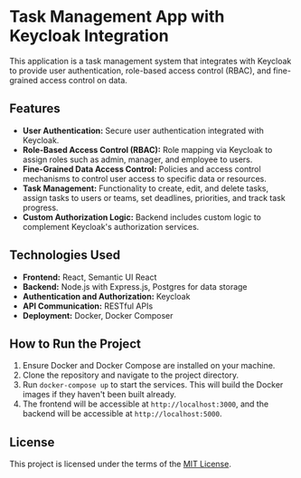 # Task Management App with Keycloak Integration

This application is a task management system that integrates with Keycloak to provide user authentication, role-based access control (RBAC), and fine-grained access control on data.

## Features

- **User Authentication:** Secure user authentication integrated with Keycloak.
- **Role-Based Access Control (RBAC):** Role mapping via Keycloak to assign roles such as admin, manager, and employee to users.
- **Fine-Grained Data Access Control:** Policies and access control mechanisms to control user access to specific data or resources.
- **Task Management:** Functionality to create, edit, and delete tasks, assign tasks to users or teams, set deadlines, priorities, and track task progress.
- **Custom Authorization Logic:** Backend includes custom logic to complement Keycloak's authorization services.

## Technologies Used

- **Frontend:** React, Semantic UI React
- **Backend:** Node.js with Express.js, Postgres for data storage
- **Authentication and Authorization:** Keycloak
- **API Communication:** RESTful APIs
- **Deployment:** Docker, Docker Composer

## How to Run the Project

1. Ensure Docker and Docker Compose are installed on your machine.
2. Clone the repository and navigate to the project directory.
3. Run `docker-compose up` to start the services. This will build the Docker images if they haven't been built already.
4. The frontend will be accessible at `http://localhost:3000`, and the backend will be accessible at `http://localhost:5000`.

## License

This project is licensed under the terms of the [MIT License](LICENSE).